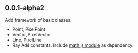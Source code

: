 ## 0.0.1-alpha2

Add framework of basic classes:
- Point, PixelPoint
- Vector, PixelVector
- Line, PixelLine
- Ray
Add constants. Include [math.js module](https://github.com/League-of-Foundry-Developers/mathjs-lib) as dependency.